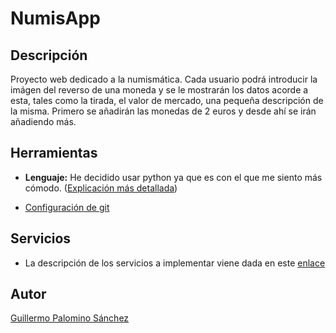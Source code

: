 # NumisApp

## Descripción

Proyecto web dedicado a la numismática. Cada usuario podrá introducir la imágen del reverso de una moneda y se le mostrarán los datos acorde a esta,
tales como la tirada, el valor de mercado, una pequeña descripción de la misma. Primero se añadirán las monedas de 2 euros y desde ahí se irán añadiendo más.

## Herramientas

- **Lenguaje:** He decidido usar python ya que es con el que me siento más cómodo. ([Explicación más detallada](docs/herramientas.md))

- [Configuración de git](docs/cofig_git.md)

## Servicios

- La descripción de los servicios a implementar viene dada en este [enlace](docs/herramientas.md)  

## Autor

[Guillermo Palomino Sánchez](https://github.com/Riikari)
